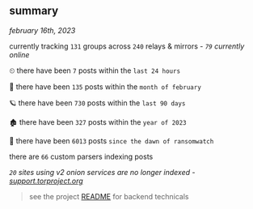 
## summary
_february 16th, 2023_

currently tracking `131` groups across `240` relays & mirrors - _`79` currently online_

⏲ there have been `7` posts within the `last 24 hours`

🦈 there have been `135` posts within the `month of february`

🪐 there have been `730` posts within the `last 90 days`

🏚 there have been `327` posts within the `year of 2023`

🦕 there have been `6013` posts `since the dawn of ransomwatch`

there are `66` custom parsers indexing posts

_`20` sites using v2 onion services are no longer indexed - [support.torproject.org](https://support.torproject.org/onionservices/v2-deprecation/)_

> see the project [README](https://github.com/joshhighet/ransomwatch#ransomwatch--) for backend technicals
